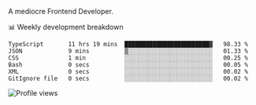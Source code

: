 A mediocre Frontend Developer.

📊 Weekly development breakdown
<!--START_SECTION:waka-->

```text
TypeScript       11 hrs 19 mins  ████████████████████████▓   98.33 %
JSON             9 mins          ▒░░░░░░░░░░░░░░░░░░░░░░░░   01.33 %
CSS              1 min           ░░░░░░░░░░░░░░░░░░░░░░░░░   00.25 %
Bash             0 secs          ░░░░░░░░░░░░░░░░░░░░░░░░░   00.05 %
XML              0 secs          ░░░░░░░░░░░░░░░░░░░░░░░░░   00.02 %
GitIgnore file   0 secs          ░░░░░░░░░░░░░░░░░░░░░░░░░   00.02 %
```

<!--END_SECTION:waka-->

<img src="https://gpvc.arturio.dev/iqbalfasri" alt="Profile views"/>
